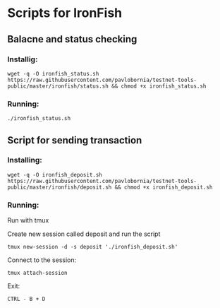# Scripts for IronFish

## Balacne and status checking

### Installig:

```
wget -q -O ironfish_status.sh https://raw.githubusercontent.com/pavlobornia/testnet-tools-public/master/ironfish/status.sh && chmod +x ironfish_status.sh
```

### Running:

```
./ironfish_status.sh
```

## Script for sending transaction

### Installing:

```
wget -q -O ironfish_deposit.sh https://raw.githubusercontent.com/pavlobornia/testnet-tools-public/master/ironfish/deposit.sh && chmod +x ironfish_deposit.sh
```

### Running:

Run with tmux

Create new session called deposit and run the script

```
tmux new-session -d -s deposit './ironfish_deposit.sh'
```

Connect to the session:

```
tmux attach-session
```

Exit:

```
CTRL - B + D
```

